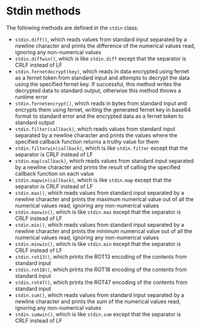 # Stdin methods

The following methods are defined in the `stdin` class:
- `stdin.diff()`, which reads values from standard input separated by a newline character and prints the difference of the numerical values read, ignoring any non-numerical values
- `stdin.diffwin()`, which is like `stdin.diff` except that the separator is CRLF instead of LF
- `stdin.fernetdecrypt(key)`, which reads in data encrypted using fernet as a fernet token from standard input and attempts to decrypt the data using the specified fernet key. If successful, this method writes the decrypted data to standard output, otherwise this method throws a runtime error
- `stdin.fernetencrypt()`, which reads in bytes from standard input and encrypts them using fernet, writing the generated fernet key in base64 format to standard error and the encrypted data as a fernet token to standard output
- `stdin.filter(callback)`, which reads values from standard input separated by a newline character and prints the values where the specified callback function returns a truthy value for them
- `stdin.filterwin(callback)`, which is like `stdin.filter` except that the separator is CRLF instead of LF
- `stdin.map(callback)`, which reads values from standard input separated by a newline character and prints the result of calling the specified callback function on each value
- `stdin.mapwin(callback)`, which is like `stdin.map` except that the separator is CRLF instead of LF
- `stdin.max()`, which reads values from standard input separated by a newline character and prints the maximum numerical value out of all the numerical values read, ignoring any non-numerical values
- `stdin.maxwin()`, which is like `stdin.max` except that the separator is CRLF instead of LF
- `stdin.min()`, which reads values from standard input separated by a newline character and prints the minimum numerical value out of all the numerical values read, ignoring any non-numerical values
- `stdin.minwin()`, which is like `stdin.min` except that the separator is CRLF instead of LF
- `stdin.rot13()`, which prints the ROT13 encoding of the contents from standard input
- `stdin.rot18()`, which prints the ROT18 encoding of the contents from standard input
- `stdin.rot47()`, which prints the ROT47 encoding of the contents from standard input
- `stdin.sum()`, which reads values from standard input separated by a newline character and prints the sum of the numerical values read, ignoring any non-numerical values
- `stdin.sumwin()`, which is like `stdin.sum` except that the separator is CRLF instead of LF

